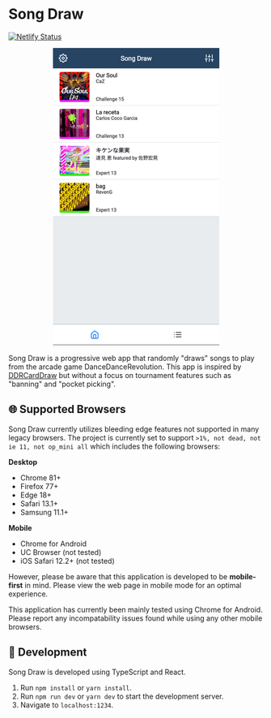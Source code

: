 # Song Draw

[![Netlify Status](https://api.netlify.com/api/v1/badges/7a9315cb-8c4c-4c44-86f5-728955b4b52c/deploy-status)](https://app.netlify.com/sites/modest-panini-3a918c/deploys)

<p align="center">
  <img src="https://github.com/albshin/ddrsongdraw/blob/master/preview.png?raw=true">
</p>

Song Draw is a progressive web app that randomly "draws" songs to play from the arcade game DanceDanceRevolution. This app is inspired by [DDRCardDraw](https://ddrdraw.surge.sh) but without a focus on tournament features such as "banning" and "pocket picking".



## 🌐 Supported Browsers

Song Draw currently utilizes bleeding edge features not supported in many legacy browsers. The project is currently set to support `>1%, not dead, not ie 11, not op_mini all` which includes the following browsers:

**Desktop**

- Chrome 81+
- Firefox 77+
- Edge 18+
- Safari 13.1+
- Samsung 11.1+

**Mobile**

- Chrome for Android
- UC Browser (not tested)
- iOS Safari 12.2+ (not tested)

However, please be aware that this application is developed to be **mobile-first** in mind. Please view the web page in mobile mode for an optimal experience.

This application has currently been mainly tested using Chrome for Android. Please report any incompatability issues found while using any other mobile browsers.

## 🧰 Development

Song Draw is developed using TypeScript and React.

1. Run `npm install` or `yarn install`.
2. Run `npm run dev` or `yarn dev` to start the development server.
3. Navigate to `localhost:1234`.
